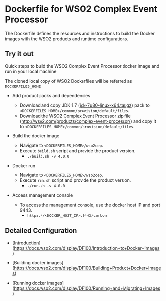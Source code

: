 # Dockerfile for WSO2 Complex Event Processor #
The Dockerfile defines the resources and instructions to build the Docker images with the WSO2 products and runtime configurations.

## Try it out
Quick steps to build the WSO2 Complex Event Processor docker image and run in your local machine

The cloned local copy of WSO2 Dockerfiles will be referred as `DOCKERFILES_HOME`.

* Add product packs and dependencies
    - Download and copy JDK 1.7 ([jdk-7u80-linux-x64.tar.gz](http://www.oracle.com/technetwork/java/javase/downloads/jdk7-downloads-1880260.html)) pack to `<DOCKERFILES_HOME>/common/provision/default/files`.
    - Download the WSO2 Complex Event Processor zip file (http://wso2.com/products/complex-event-processor/) and copy it to `<DOCKERFILES_HOME>/common/provision/default/files`.

* Build the docker image
    - Navigate to `<DOCKERFILES_HOME>/wso2cep`.
    - Execute `build.sh` script and provide the product version.
        + `./build.sh -v 4.0.0`

* Docker run
    - Navigate to `<DOCKERFILES_HOME>/wso2cep`.
    - Execute `run.sh` script and provide the product version.
        + `./run.sh -v 4.0.0`

* Access management console
    -  To access the management console, use the docker host IP and port 9443.
        + `https://<DOCKER_HOST_IP>:9443/carbon`

## Detailed Configuration

* [Introduction] (https://docs.wso2.com/display/DF100/Introduction+to+Docker+Images)

* [Building docker images] (https://docs.wso2.com/display/DF100/Building+Product+Docker+Images)

* [Running docker images] (https://docs.wso2.com/display/DF100/Running+and+Migrating+Images)
